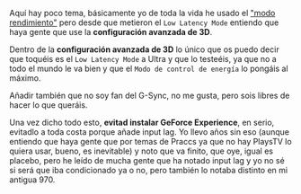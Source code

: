 Aquí hay poco tema, básicamente yo de toda la vida he usado el ["modo rendimiento"](https://i.gyazo.com/e23a8f037c5c1cd463eb30a218f7a788.png) pero desde que metieron el `Low Latency Mode` entiendo que haya gente que use la **configuración avanzada de 3D**.

Dentro de la **configuración avanzada de 3D** lo único que os puedo decir que toquéis es el `Low Latency Mode` a Ultra y que lo testeéis, ya que no a todo el mundo le va bien y que el `Modo de control de energía` lo pongáis al máximo.

Añadir también que no soy fan del G-Sync, no me gusta, pero sois libres de hacer lo que queráis.

Una vez dicho todo esto, **evitad instalar GeForce Experience**, en serio, evitadlo a toda costa porque añade input lag. Yo llevo años sin eso (aunque entiendo que haya gente que por temas de Praccs ya que no hay PlaysTV lo quiera usar, bueno, es inevitable) y noto que va finito, que oye, igual es placebo, pero he leído de mucha gente que ha notado input lag y yo no sé si será que iba condicionado ya o no, pero también lo notaba distinto en mi antigua 970.
